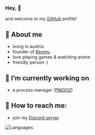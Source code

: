 ### Hey, 👋

and welcome to my [GitHub](https://github.com) profile!

## 🐼 About me
  - living in austria
  - founder of [Keomu](https://keomu.com)
  - love playing games & watching anime
  - friendly person :)
    
## 🔭 I’m currently working on
  <!-- - [Kuma](https://github.com/KumaaaBot) (Discord Bot) -->
  <!-- - a discord.js framework -->
  - a process manager ([PMGO2](https://github.com/Pandaaa2507/PMGO2))
    
## 📖 How to reach me:
  - join my [Discord server](https://discord.gg/MMH4rpk)

<!-- ![Stats](https://github-readme-stats.vercel.app/api?username=pandaaa2507&theme=tokyonight) -->
![Languages](https://github-readme-stats.vercel.app/api/top-langs/?username=pandaaa2507&layout=compact&theme=tokyonight)
